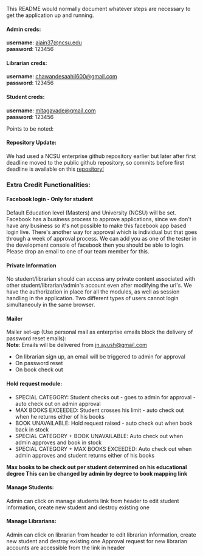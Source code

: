 This README would normally document whatever steps are necessary to get the application up and running.

#### Admin creds: 
**username**: ajain37@ncsu.edu<br/> **password**: 123456

#### Librarian creds: 
**username**: chawandesaahil600@gmail.com<br/> **password**: 123456

#### Student creds: 
**username**: mitagavade@gmail.com<br/> **password**: 123456

Points to be noted:

#### Repository Update:
We had used a NCSU enterprise github repository earlier but later after first deadline moved to the public github repository, so commits before first deadline is available on this [repository!](https://github.ncsu.edu/schawan/LMS)

### Extra Credit Functionalities:

#### Facebook login - Only for student

Default Education level (Masters) and University (NCSU) will be set. Facebook has a business process to approve applications, since we don't have any business so it's not possible to make this facebook app based login live. There's another way for approval which is individual but that goes through a week of approval process. We can add you as one of the tester in the development console of facebook then you should be able to login. Please drop an email to one of our team member for this.

#### Private Information
No student/librarian should can access any private content associated with other student/librarian/admin's account even after modifying the url's. We have the authorization in place for all the modules, as well as session handling in the application. Two different types of users cannot login simultaneouly in the same browser. 

#### Mailer 

Mailer set-up (Use personal mail as enterprise emails block the delivery of password reset emails): <br/>
**Note**: Emails will be delivered from jn.ayush@gmail.com
* On librarian sign up, an email will be triggered to admin for approval
* On password reset
* On book check out 

#### Hold request module:
* SPECIAL CATEGORY: Student checks out - goes to admin for approval - auto check out on admin approval
* MAX BOOKS EXCEEDED: Student crosses his limit - auto check out when he returns either of his books
* BOOK UNAVAILABLE: Hold request raised - auto check out when book back in stock
* SPECIAL CATEGORY + BOOK UNAVAILABLE: Auto check out when admin approves and book in stock
* SPECIAL CATEGORY + MAX BOOKS EXCEEDED: Auto check out when admin approves and student returns either of his books

**Max books to be check out per student determined on his educational degree This can be changed by admin by degree to book mapping link** <br>

#### Manage Students:
Admin can click on manage students link from header to edit student information, create new student and destroy existing one


#### Manage Librarians:
Admin can click on librarian from header to edit librarian information, create new student and destroy existing one
Approval request for new librarian accounts are accessible from the link in header 


